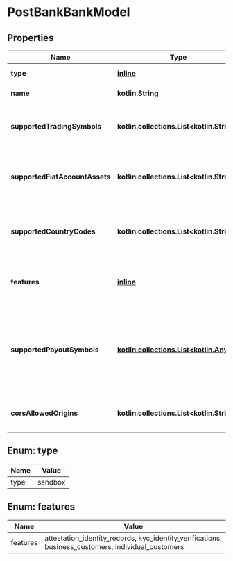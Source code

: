
# PostBankBankModel

## Properties
Name | Type | Description | Notes
------------ | ------------- | ------------- | -------------
**type** | [**inline**](#Type) | The type of bank. | 
**name** | **kotlin.String** | The name of the bank. | 
**supportedTradingSymbols** | **kotlin.collections.List&lt;kotlin.String&gt;** | The trading symbols supported by the bank. | 
**supportedFiatAccountAssets** | **kotlin.collections.List&lt;kotlin.String&gt;** | The fiat account assets supported by the bank. | 
**supportedCountryCodes** | **kotlin.collections.List&lt;kotlin.String&gt;** | The country codes supported by the bank. | 
**features** | [**inline**](#kotlin.collections.List&lt;Features&gt;) | The features supported by the bank. | 
**supportedPayoutSymbols** | [**kotlin.collections.List&lt;kotlin.Any&gt;**](kotlin.Any.md) | The payout symbols supported by the bank. This is not yet supported and should be nil or empty. |  [optional]
**corsAllowedOrigins** | **kotlin.collections.List&lt;kotlin.String&gt;** | The list of allowed CORS origin URIs. |  [optional]


<a name="Type"></a>
## Enum: type
Name | Value
---- | -----
type | sandbox


<a name="kotlin.collections.List<Features>"></a>
## Enum: features
Name | Value
---- | -----
features | attestation_identity_records, kyc_identity_verifications, business_customers, individual_customers



